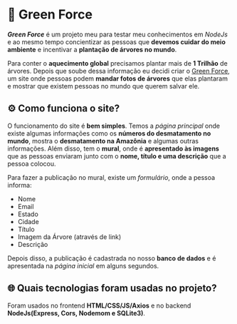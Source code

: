 # 🌳 Green Force
***Green Force*** é um projeto meu para testar meu conhecimentos em *NodeJs* e ao mesmo tempo concientizar as pessoas que **devemos cuidar do meio ambiente** e incentivar a **plantação de árvores no mundo**.

Para conter o **aquecimento global** precisamos plantar mais de **1 Trilhão** de árvores. Depois que soube dessa informação eu decidi criar o [Green Force](https://green-force-project.glitch.me/), um site onde pessoas podem **mandar fotos de árvores** que elas plantaram e mostrar que existem pessoas no mundo que querem salvar ele.

## ⚙️ Como funciona o site?

O funcionamento do site é **bem simples**. Temos a *página principal* onde existe algumas informações como os **números do desmatamento no mundo**, mostra o **desmatamento na Amazônia** e algumas outras informações. Além disso, tem o **mural**, onde é **apresentado às imagens** que as pessoas enviaram junto com o **nome, título e uma descrição** que a pessoa colocou.

Para fazer a publicação no mural, existe um *formulário*, onde a pessoa informa:
- Nome
- Email
- Estado
- Cidade
- Título
- Imagem da Árvore (através de link)
- Descrição

Depois disso, a publicação é cadastrada no nosso **banco de dados** e é apresentada na *página inicial* em alguns segundos.

## 🌐 Quais tecnologias foram usadas no projeto?

Foram usados no frontend **HTML/CSS/JS/Axios** e no backend **NodeJs(Express, Cors, Nodemom e SQLite3)**.


